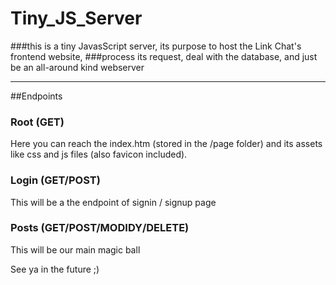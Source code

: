 # Tiny_JS_Server
###this is a tiny JavasScript server, its purpose to host the Link Chat's frontend website,
###process its request, deal with the database, and just be an all-around kind webserver

---------------------------------------------------------------------------------------------

##Endpoints

### Root (GET)
Here you can reach the index.htm (stored in the /page folder) and its assets like css and js
files (also favicon included).

### Login (GET/POST)
This will be a the endpoint of signin / signup page

### Posts (GET/POST/MODIDY/DELETE)
This will be our main magic ball

See ya in the future ;)
